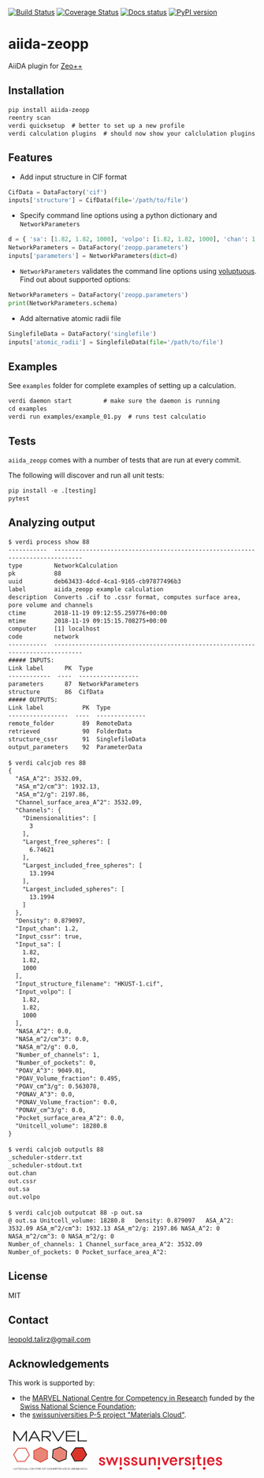 [![Build Status](https://travis-ci.org/ltalirz/aiida-zeopp.svg?branch=master)](https://travis-ci.org/ltalirz/aiida-zeopp)
[![Coverage Status](https://coveralls.io/repos/github/ltalirz/aiida-zeopp/badge.svg?branch=master)](https://coveralls.io/github/ltalirz/aiida-zeopp?branch=master)
[![Docs status](https://readthedocs.org/projects/aiida-zeopp/badge)](http://aiida-zeopp.readthedocs.io/)
[![PyPI version](https://badge.fury.io/py/aiida-zeopp.svg)](https://badge.fury.io/py/aiida-zeopp)

# aiida-zeopp

AiiDA plugin for [Zeo++](http://www.zeoplusplus.org/)

## Installation

```shell
pip install aiida-zeopp
reentry scan
verdi quicksetup  # better to set up a new profile
verdi calculation plugins  # should now show your calclulation plugins
```

## Features

 * Add input structure in CIF format
  ```python
  CifData = DataFactory('cif')
  inputs['structure'] = CifData(file='/path/to/file')
  ```
 * Specify command line options using a python dictionary and `NetworkParameters`
  ```python
  d = { 'sa': [1.82, 1.82, 1000], 'volpo': [1.82, 1.82, 1000], 'chan': 1.2 }
  NetworkParameters = DataFactory('zeopp.parameters')
  inputs['parameters'] = NetworkParameters(dict=d)
  ```
 * `NetworkParameters` validates the command line options using [voluptuous](https://github.com/alecthomas/voluptuous).
   Find out about supported options:
  ```python
  NetworkParameters = DataFactory('zeopp.parameters')
  print(NetworkParameters.schema)
  ```
 * Add alternative atomic radii file
  ```python
  SinglefileData = DataFactory('singlefile')
  inputs['atomic_radii'] = SinglefileData(file='/path/to/file')
  ```

## Examples

See `examples` folder for complete examples of setting up a calculation.

```shell
verdi daemon start         # make sure the daemon is running
cd examples
verdi run examples/example_01.py  # runs test calculatio
```

## Tests

`aiida_zeopp` comes with a number of tests that are run at every commit.

The following will discover and run all unit tests:
```shell
pip install -e .[testing]
pytest
```

## Analyzing output

```shell
$ verdi process show 88
-----------  ------------------------------------------------------------------------------
type         NetworkCalculation
pk           88
uuid         deb63433-4dcd-4ca1-9165-cb97877496b3
label        aiida_zeopp example calculation
description  Converts .cif to .cssr format, computes surface area, pore volume and channels
ctime        2018-11-19 09:12:55.259776+00:00
mtime        2018-11-19 09:15:15.708275+00:00
computer     [1] localhost
code         network
-----------  ------------------------------------------------------------------------------
##### INPUTS:
Link label      PK  Type
------------  ----  -----------------
parameters      87  NetworkParameters
structure       86  CifData
##### OUTPUTS:
Link label           PK  Type
-----------------  ----  --------------
remote_folder        89  RemoteData
retrieved            90  FolderData
structure_cssr       91  SinglefileData
output_parameters    92  ParameterData

$ verdi calcjob res 88
{
  "ASA_A^2": 3532.09,
  "ASA_m^2/cm^3": 1932.13,
  "ASA_m^2/g": 2197.86,
  "Channel_surface_area_A^2": 3532.09,
  "Channels": {
    "Dimensionalities": [
      3
    ],
    "Largest_free_spheres": [
      6.74621
    ],
    "Largest_included_free_spheres": [
      13.1994
    ],
    "Largest_included_spheres": [
      13.1994
    ]
  },
  "Density": 0.879097,
  "Input_chan": 1.2,
  "Input_cssr": true,
  "Input_sa": [
    1.82,
    1.82,
    1000
  ],
  "Input_structure_filename": "HKUST-1.cif",
  "Input_volpo": [
    1.82,
    1.82,
    1000
  ],
  "NASA_A^2": 0.0,
  "NASA_m^2/cm^3": 0.0,
  "NASA_m^2/g": 0.0,
  "Number_of_channels": 1,
  "Number_of_pockets": 0,
  "POAV_A^3": 9049.01,
  "POAV_Volume_fraction": 0.495,
  "POAV_cm^3/g": 0.563078,
  "PONAV_A^3": 0.0,
  "PONAV_Volume_fraction": 0.0,
  "PONAV_cm^3/g": 0.0,
  "Pocket_surface_area_A^2": 0.0,
  "Unitcell_volume": 18280.8
}

$ verdi calcjob outputls 88
_scheduler-stderr.txt
_scheduler-stdout.txt
out.chan
out.cssr
out.sa
out.volpo

$ verdi calcjob outputcat 88 -p out.sa
@ out.sa Unitcell_volume: 18280.8   Density: 0.879097   ASA_A^2: 3532.09 ASA_m^2/cm^3: 1932.13 ASA_m^2/g: 2197.86 NASA_A^2: 0 NASA_m^2/cm^3: 0 NASA_m^2/g: 0
Number_of_channels: 1 Channel_surface_area_A^2: 3532.09
Number_of_pockets: 0 Pocket_surface_area_A^2:
```

## License

MIT

## Contact
leopold.talirz@gmail.com


## Acknowledgements
This work is supported by:
* the [MARVEL National Centre for Competency in Research](<http://nccr-marvel.ch>) funded by the [Swiss National Science Foundation](<http://www.snf.ch/en>);
* the [swissuniversities P-5 project "Materials Cloud"](<https://www.materialscloud.org/swissuniversities>).

<img src="miscellaneous/logos/MARVEL.png" alt="MARVEL" style="padding:10px;" width="150"/>
<img src="miscellaneous/logos/swissuniversities.png" alt="swissuniversities" style="padding:10px;" width="250"/>
